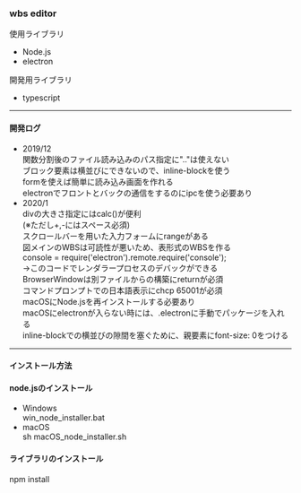 ### wbs editor  
使用ライブラリ  
- Node.js  
- electron  

開発用ライブラリ  
- typescript  

---  
#### 開発ログ  
- 2019/12  
関数分割後のファイル読み込みのパス指定に".."は使えない  
ブロック要素は横並びにできないので、inline-blockを使う  
formを使えば簡単に読み込み画面を作れる  
electronでフロントとバックの通信をするのにipcを使う必要あり  
- 2020/1  
divの大きさ指定にはcalc()が便利  
(※ただし+,-にはスペース必須)  
スクロールバーを用いた入力フォームにrangeがある  
図メインのWBSは可読性が悪いため、表形式のWBSを作る  
console = require('electron').remote.require('console');  
→このコードでレンダラープロセスのデバックができる  
BrowserWindowは別ファイルからの構築にreturnが必須  
コマンドプロンプトでの日本語表示にchcp 65001が必須  
macOSにNode.jsを再インストールする必要あり  
macOSにelectronが入らない時には、.electronに手動でパッケージを入れる  
inline-blockでの横並びの隙間を塞ぐために、親要素にfont-size: 0をつける  

---  
#### インストール方法  
#### node.jsのインストール  
- Windows  
    win_node_installer.bat  
- macOS  
    sh macOS_node_installer.sh  

#### ライブラリのインストール  
npm install  
        